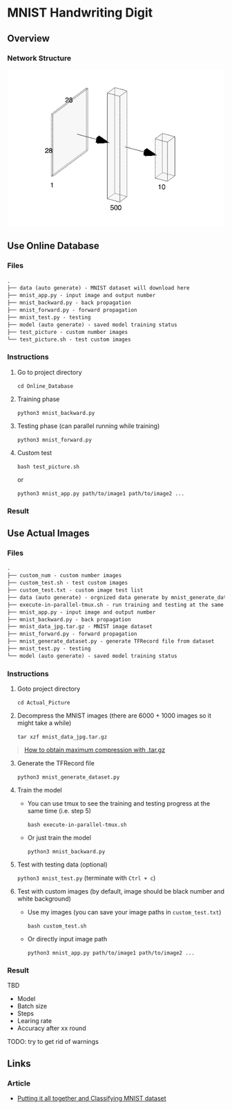 # MNIST Handwriting Digit

## Overview

### Network Structure

![structure](structure.png)

## Use Online Database

### Files

```txt
.
├── data (auto generate) - MNIST dataset will download here
├── mnist_app.py - input image and output number
├── mnist_backward.py - back propagation
├── mnist_forward.py - forward propagation
├── mnist_test.py - testing
├── model (auto generate) - saved model training status
├── test_picture - custom number images
└── test_picture.sh - test custom images
```

### Instructions

1. Go to project directory

    `cd Online_Database`

2. Training phase

    `python3 mnist_backward.py`

3. Testing phase (can parallel running while training)

    `python3 mnist_forward.py`

4. Custom test

    `bash test_picture.sh`

    or

    `python3 mnist_app.py path/to/image1 path/to/image2 ...`

### Result

## Use Actual Images

### Files

```txt
.
├── custom_num - custom number images
├── custom_test.sh - test custom images
├── custom_test.txt - custom image test list
├── data (auto generate) - orgnized data generate by mnist_generate_dataset.py
├── execute-in-parallel-tmux.sh - run training and testing at the same time
├── mnist_app.py - input image and output number
├── mnist_backward.py - back propagation
├── mnist_data_jpg.tar.gz - MNIST image dataset
├── mnist_forward.py - forward propagation
├── mnist_generate_dataset.py - generate TFRecord file from dataset
├── mnist_test.py - testing
└── model (auto generate) - saved model training status
```

### Instructions

1. Goto project directory

    `cd Actual_Picture`

2. Decompress the MNIST images (there are 6000 + 1000 images so it might take a while)

    `tar xzf mnist_data_jpg.tar.gz`

> [How to obtain maximum compression with .tar.gz](https://superuser.com/questions/514260/how-to-obtain-maximum-compression-with-tar-gz)

3. Generate the TFRecord file

    `python3 mnist_generate_dataset.py`

4. Train the model
    * You can use tmux to see the training and testing progress at the same time (i.e. step 5)

        `bash execute-in-parallel-tmux.sh`

    * Or just train the model

        `python3 mnist_backward.py`

5. Test with testing data (optional)

    `python3 mnist_test.py` (terminate with `Ctrl + c`)

6. Test with custom images (by default, image should be black number and white background)
    * Use my images (you can save your image paths in `custom_test.txt`)

        `bash custom_test.sh`

    * Or directly input image path

        `python3 mnist_app.py path/to/image1 path/to/image2 ...`

### Result

TBD

* Model
* Batch size
* Steps
* Learing rate
* Accuracy after xx round

TODO: try to get rid of warnings

## Links

### Article

* [Putting it all together and Classifying MNIST dataset](https://deepnotes.io/classify-mnist)
